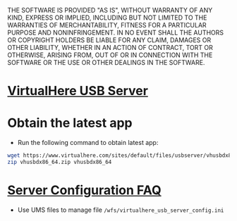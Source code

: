 THE SOFTWARE IS PROVIDED "AS IS", WITHOUT WARRANTY OF ANY KIND, EXPRESS OR IMPLIED, INCLUDING BUT NOT LIMITED TO THE WARRANTIES OF MERCHANTABILITY, FITNESS FOR A PARTICULAR PURPOSE AND NONINFRINGEMENT. IN NO EVENT SHALL THE AUTHORS OR COPYRIGHT HOLDERS BE LIABLE FOR ANY CLAIM, DAMAGES OR OTHER LIABILITY, WHETHER IN AN ACTION OF CONTRACT, TORT OR OTHERWISE, ARISING FROM, OUT OF OR IN CONNECTION WITH THE SOFTWARE OR THE USE OR OTHER DEALINGS IN THE SOFTWARE.

# [VirtualHere USB Server](https://www.virtualhere.com/usb_server_software)

# Obtain the latest app

- Run the following command to obtain latest app:

```bash linenums="1"
wget https://www.virtualhere.com/sites/default/files/usbserver/vhusbdx86_64
zip vhusbdx86_64.zip vhusbdx86_64
```

# [Server Configuration FAQ](https://www.virtualhere.com/configuration_faq)

- Use UMS files to manage file `/wfs/virtualhere_usb_server_config.ini`